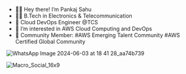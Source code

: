 * 🙋‍♂️ Hey there! I’m Pankaj Sahu
* 👨‍🎓 B.Tech in Electronics & Telecommunication
* 🏢 Cloud DevOps Engineer @TCS
* 🤩 I’m interested in AWS Cloud Computing and DevOps
* 🤵 Community Member:
#AWS Emerging Talent Community
#AWS Certified Global Community

![WhatsApp Image 2024-06-03 at 18 41 28_aa74b739](https://github.com/pankajsao11/pankajsao11/assets/81400644/508e658e-622b-4f7c-8f2d-3eea0a99a847)

![Macro_Social_16x9](https://github.com/user-attachments/assets/8a5deb57-a470-45f8-9825-1952f516ca3d)

